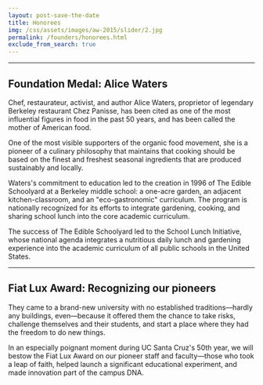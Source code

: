 ```yaml
---
layout: post-save-the-date
title: Honorees
img: /css/assets/images/aw-2015/slider/2.jpg
permalink: /founders/honorees.html
exclude_from_search: true
---
```


***

## Foundation Medal: Alice Waters
Chef, restaurateur, activist, and author Alice Waters, proprietor of legendary Berkeley restaurant Chez Panisse, has been cited as one of the most influential figures in food in the past 50 years, and has been called the mother of American food.

One of the most visible supporters of the organic food movement, she is a pioneer of a culinary philosophy that maintains that cooking should be based on the finest and freshest seasonal ingredients that are produced sustainably and locally.

Waters's commitment to education led to the creation in 1996 of The Edible Schoolyard at a Berkeley middle school: a one-acre garden, an adjacent kitchen-classroom, and an "eco-gastronomic" curriculum. The program is nationally recognized for its efforts to integrate gardening, cooking, and sharing school lunch into the core academic curriculum.

The success of The Edible Schoolyard led to the School Lunch Initiative, whose national agenda integrates a nutritious daily lunch and gardening experience into the academic curriculum of all public schools in the United States.

***

## Fiat Lux Award: Recognizing our pioneers
They came to a brand-new university with no established traditions—hardly any buildings, even—because it offered them the chance to take risks, challenge themselves and their students, and start a place where they had the freedom to do new things.

In an especially poignant moment during UC Santa Cruz's 50th year, we will bestow the Fiat Lux Award on our pioneer staff and faculty—those who took a leap of faith, helped launch a significant educational experiment, and made innovation part of the campus DNA.

